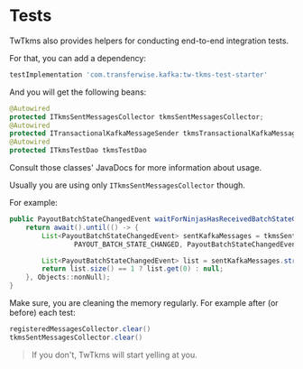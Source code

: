 # Tests

TwTkms also provides helpers for conducting end-to-end integration tests.

For that, you can add a dependency:
```groovy
testImplementation 'com.transferwise.kafka:tw-tkms-test-starter'
```

And you will get the following beans:
```java
@Autowired
protected ITkmsSentMessagesCollector tkmsSentMessagesCollector;
@Autowired
protected ITransactionalKafkaMessageSender tkmsTransactionalKafkaMessageSender;
@Autowired
protected ITkmsTestDao tkmsTestDao
```

Consult those classes' JavaDocs for more information about usage.

Usually you are using only `ITkmsSentMessagesCollector` though.

For example:
```java
public PayoutBatchStateChangedEvent waitForNinjasHasReceivedBatchStateChange(Long batchId) {
    return await().until(() -> {
        List<PayoutBatchStateChangedEvent> sentKafkaMessages = tkmsSentMessagesCollector.getSentJsonMessages(
                PAYOUT_BATCH_STATE_CHANGED, PayoutBatchStateChangedEvent.class);

        List<PayoutBatchStateChangedEvent> list = sentKafkaMessages.stream().filter((m) -> m.getBatchId().equals(batchId)).collect(Collectors.toList());
        return list.size() == 1 ? list.get(0) : null;
    }, Objects::nonNull);
}
```

Make sure, you are cleaning the memory regularly. For example after (or before) each test:
```java
registeredMessagesCollector.clear()
tkmsSentMessagesCollector.clear()
```

> If you don't, TwTkms will start yelling at you.
